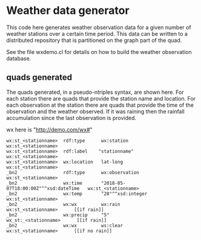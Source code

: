 # Weather data generator

This code here generates weather observation data for a given number of weather stations over a certain time period.
This data can be written to a distributed repository that is
partitioned on the graph part of the quad.

See the file wxdemo.cl for details on how to build the weather observation database.


## quads generated

The quads generated, in a pseudo-ntriples syntax, are shown here.
For each station there are quads that provide the station name
and location.
For each observation at the station there are quads that provide
the time of the observation and the weather observed.  If it was
raining then the rainfall accumulation since the last observation
is provided.

wx here is "http://demo.com/wx#"

```
wx:st_<stationname>  rdf:type      wx:station       wx:st_<stationname>
wx:st_<stationname>  rdf:label    "stationname"     wx:st_<stationname>
wx:st_<stationname>  wx:location   lat-long         wx:st_<stationname>
_bn2                 rdf:type      wx:observation   wx:st_<stationname>
_bn2                 wx:time       "2018-05-07T18:00:00Z"^^xsd:dateTime	  wx:st_<stationname>
_bn2                 wx:temp       "20"^^xsd:integer wx:st_<stationname>
_bn2                 wx:wx         wx:rain          wx:st_<stationname>      [[if rain]]
_bn2                 wx:precip     "5"              wx_st:_<stationname>      [[if rain]]
_bn2                 wx:wx         ws:clear         wx:st_<stationname>      [[if no rain]]
```
